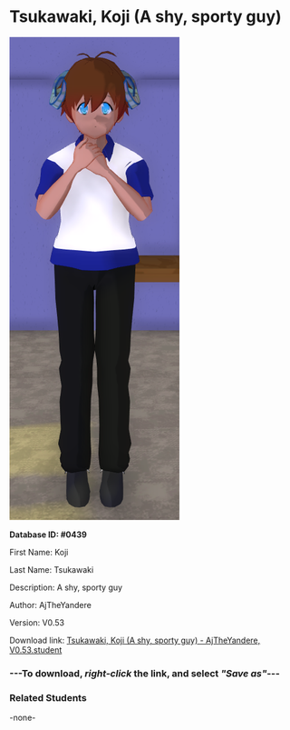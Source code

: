# Tsukawaki, Koji (A shy, sporty guy)

<img src="../../Files/Images/Tsukawaki, Koji (A shy, sporty guy).png" title="Tsukawaki, Koji (A shy, sporty guy) - AjTheYandere, V0.53">

**Database ID: #0439**

First Name: Koji

Last Name: Tsukawaki

Description: A shy, sporty guy

Author: AjTheYandere

Version: V0.53

Download link: <a href="https://raw.githubusercontent.com/Arbiter1223/Daigaku-Gurashi-Custom-Students/master/Files/Student%20Files/Tsukawaki%2C%20Koji%20(A%20shy%2C%20sporty%20guy)%20-%20AjTheYandere%2C%20V0.53.student">Tsukawaki, Koji (A shy, sporty guy) - AjTheYandere, V0.53.student</a>

### ---**To download, _right-click_ the link, and select _"Save as"_**---

### Related Students

-none-

